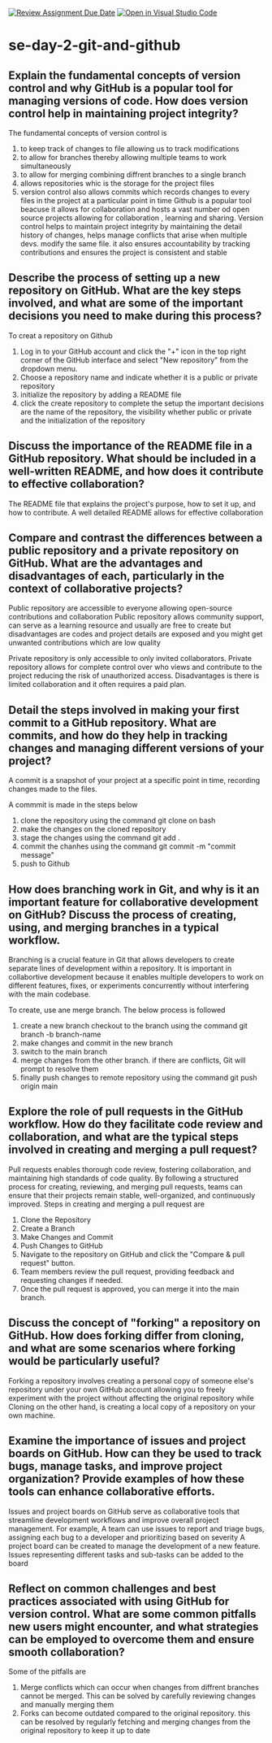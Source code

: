 [![Review Assignment Due Date](https://classroom.github.com/assets/deadline-readme-button-22041afd0340ce965d47ae6ef1cefeee28c7c493a6346c4f15d667ab976d596c.svg)](https://classroom.github.com/a/8wgCKhpZ)
[![Open in Visual Studio Code](https://classroom.github.com/assets/open-in-vscode-2e0aaae1b6195c2367325f4f02e2d04e9abb55f0b24a779b69b11b9e10269abc.svg)](https://classroom.github.com/online_ide?assignment_repo_id=18532721&assignment_repo_type=AssignmentRepo)
# se-day-2-git-and-github
## Explain the fundamental concepts of version control and why GitHub is a popular tool for managing versions of code. How does version control help in maintaining project integrity?

The fundamental concepts of version control is 
1. to keep track of changes to file allowing us to track modifications
2. to allow for branches thereby allowing multiple teams to work simultaneously
3. to allow for merging combining diffrent branches to a single branch
4. allows repositories whic is the storage for the project files
5. version control also allows commits which records changes to every files in the project at a particular point in time
   Github is a popular tool beacuse it allows for collaboration and hosts a vast number od open source projects allowing for collaboration , learning and sharing.
   Version control helps to maintain project integrity by  maintaining the detail history of changes, helps manage conflicts that arise when multiple devs. modify the same file. it also ensures accountability by tracking contributions and ensures the project is consistent and stable

## Describe the process of setting up a new repository on GitHub. What are the key steps involved, and what are some of the important decisions you need to make during this process?
 To creat a repository on Github
 1. Log in to your GitHub account and click the "+" icon in the top right corner of the GitHub interface and select "New repository" from the dropdown menu.
 2. Choose a repository name and indicate whether it is a public or private repository
 3. initialize the repository by adding a README file
 4. click the create repository to complete the setup
    the important decisions are the name of the repository, the visibility whether public or private and the initialization of the repository

## Discuss the importance of the README file in a GitHub repository. What should be included in a well-written README, and how does it contribute to effective collaboration?
The README file that explains the project's purpose, how to set it up, and how to contribute. A well detailed README allows for effective collaboration

## Compare and contrast the differences between a public repository and a private repository on GitHub. What are the advantages and disadvantages of each, particularly in the context of collaborative projects?

Public repository are accessible to everyone allowing open-source contributions and collaboration 
Public repository allows community support, can serve as a learning resource and usually are free to create but disadvantages are codes and project details are exposed and you might get unwanted contributions which are low quality

Private repository is only accessible to only invited collaborators.
Private repository allows for complete control over who views and contribute to the project reducing the risk of unauthorized access. Disadvantages is there is limited collaboration and it often requires a paid plan. 


## Detail the steps involved in making your first commit to a GitHub repository. What are commits, and how do they help in tracking changes and managing different versions of your project?

A commit is a snapshot of your project at a specific point in time, recording changes made to the files.

A commmit is made in the steps below
1. clone the repository using the command git clone on bash
2. make the changes on the cloned repository
3. stage the changes using the command git add .
4. commit the chanhes using the command git commit -m "commit message"
5. push to Github
   


## How does branching work in Git, and why is it an important feature for collaborative development on GitHub? Discuss the process of creating, using, and merging branches in a typical workflow.

Branching is a crucial feature in Git that allows developers to create separate lines of development within a repository. It is important in collabortive development because it enables multiple developers to work on different features, fixes, or experiments concurrently without interfering with the main codebase. 

 To create, use ane merge branch. The below process is followed
 1. create a new branch checkout to the branch using the command git branch -b branch-name
 2. make changes and commit in the new branch
 3. switch to the main branch
 4. merge changes from the other branch. if there are conflicts, Git will prompt to resolve them
 5. finally push changes to remote repository using the command git push origin main

## Explore the role of pull requests in the GitHub workflow. How do they facilitate code review and collaboration, and what are the typical steps involved in creating and merging a pull request?

Pull requests enables thorough code review, fostering collaboration, and maintaining high standards of code quality. By following a structured process for creating, reviewing, and merging pull requests, teams can ensure that their projects remain stable, well-organized, and continuously improved.
Steps in creating and merging a pull request are
1. Clone the Repository
2. Create a Branch
3. Make Changes and Commit
4. Push Changes to GitHub
5. Navigate to the repository on GitHub and click the "Compare & pull request" button.
6. Team members review the pull request, providing feedback and requesting changes if needed.
7. Once the pull request is approved, you can merge it into the main branch.


## Discuss the concept of "forking" a repository on GitHub. How does forking differ from cloning, and what are some scenarios where forking would be particularly useful?

Forking a repository involves creating a personal copy of someone else's repository under your own GitHub account allowing you to freely experiment with the project without affecting the original repository while Cloning on the other hand, is creating a local copy of a repository on your own machine.

## Examine the importance of issues and project boards on GitHub. How can they be used to track bugs, manage tasks, and improve project organization? Provide examples of how these tools can enhance collaborative efforts.

Issues and project boards on GitHub serve as collaborative tools that streamline development workflows and improve overall project management. For example,
A team can use issues to report and triage bugs, assigning each bug to a developer and prioritizing based on severity
A project board can be created to manage the development of a new feature. Issues representing different tasks and sub-tasks can be added to the board

## Reflect on common challenges and best practices associated with using GitHub for version control. What are some common pitfalls new users might encounter, and what strategies can be employed to overcome them and ensure smooth collaboration?
Some of the pitfalls are
1. Merge conflicts which can occur when changes from diffrent branches cannot be merged. This can be solved by carefully reviewing changes and manually merging them
2. Forks can become outdated compared to the original repository. this can be resolved by regularly fetching and merging changes from the original repository to keep it up to date
